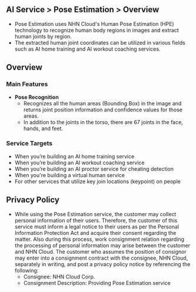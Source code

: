 ## AI Service > Pose Estimation > Overview

* Pose Estimation uses NHN Cloud's Human Pose Estimation (HPE) technology to recognize human body regions in images and extract human joints by region.
* The extracted human joint coordinates can be utilized in various fields such as AI home training and AI workout coaching services.

## Overview

### Main Features

* **Pose Recognition**
    * Recognizes all the human areas (Bounding Box) in the image and returns joint position information and confidence values for those areas.
    * In addition to the joints in the torso, there are 67 joints in the face, hands, and feet.


### Service Targets
* When you’re building an AI home training service
* When you’re building an AI workout coaching service
* When you’re building an AI proctor service for cheating detection
* When you're building a virtual human service
* For other services that utilize key join locations (keypoint) on people

## Privacy Policy
* While using the Pose Estimation service, the customer may collect personal information of their users. Therefore, the customer of this service must inform a legal notice to their users as per the Personal Information Protection Act and acquire their consent regarding the matter. Also during this process, work consignment relation regarding the processing of personal information may arise between the customer and NHN Cloud. The customer who assumes the position of consignor may enter into a consignment contract with the consignee, NHN Cloud, separately in writing, and post a privacy policy notice by referencing the following:
    - Consignee: NHN Cloud Corp.
    - Consignment Description: Providing Pose Estimation service